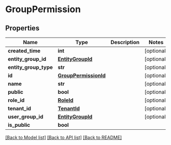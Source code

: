 # GroupPermission

## Properties
Name | Type | Description | Notes
------------ | ------------- | ------------- | -------------
**created_time** | **int** |  | [optional] 
**entity_group_id** | [**EntityGroupId**](EntityGroupId.md) |  | [optional] 
**entity_group_type** | **str** |  | [optional] 
**id** | [**GroupPermissionId**](GroupPermissionId.md) |  | [optional] 
**name** | **str** |  | [optional] 
**public** | **bool** |  | [optional] 
**role_id** | [**RoleId**](RoleId.md) |  | [optional] 
**tenant_id** | [**TenantId**](TenantId.md) |  | [optional] 
**user_group_id** | [**EntityGroupId**](EntityGroupId.md) |  | [optional] 
**is_public** | **bool** |  | 

[[Back to Model list]](../README.md#documentation-for-models) [[Back to API list]](../README.md#documentation-for-api-endpoints) [[Back to README]](../README.md)

